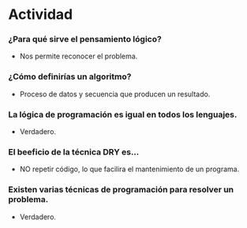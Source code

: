 # Actividad

### ¿Para qué sirve el pensamiento lógico?
* Nos permite reconocer el problema.

### ¿Cómo definirías un algoritmo?
* Proceso de datos y secuencia que producen un resultado.

### La lógica de programación es igual en todos los lenguajes.
* Verdadero.

### El beeficio de la técnica DRY es...
* NO repetir código, lo que facilira el mantenimiento de un programa.

### Existen varias técnicas de programación para resolver un problema.

* Verdadero.
